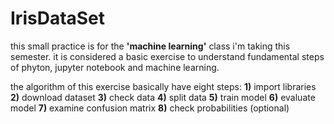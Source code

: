 # IrisDataSet
this small practice is for the **'machine learning'** class i'm taking this semester.
it is considered a basic exercise to understand fundamental steps of phyton, jupyter notebook and machine learning.

the algorithm of this exercise basically have eight steps:
**1)** import libraries
**2)** download dataset
**3)** check data
**4)** split data
**5)** train model
**6)** evaluate model
**7)** examine confusion matrix
**8)** check probabilities (optional)
